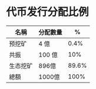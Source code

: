 # 代币发行分配比例

| 名稱   | 分配數量  | %     |
| ---- | ----- | ----- |
| 预挖矿  | 4  億  | 0.4%  |
| 共振   | 100 億 |  10%  |
| 生态挖矿 | 896億  | 89.6% |
| 總額   | 1000億 | 100%  |
